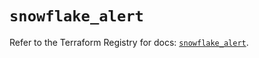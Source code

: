 # `snowflake_alert`

Refer to the Terraform Registry for docs: [`snowflake_alert`](https://registry.terraform.io/providers/snowflake-labs/snowflake/0.87.1/docs/resources/alert).
